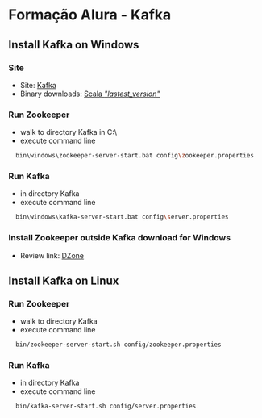 # Formação Alura - Kafka

## Install Kafka on Windows
### Site
- Site: [Kafka](https://kafka.apache.org)
- Binary downloads: [Scala *"lastest_version"*](https://kafka.apache.org/downloads)

### Run Zookeeper
- walk to directory Kafka in C:\
- execute command line
```bash
  bin\windows\zookeeper-server-start.bat config\zookeeper.properties
```

### Run Kafka
- in directory Kafka
- execute command line
```bash
  bin\windows\kafka-server-start.bat config\server.properties
```

### Install Zookeeper outside Kafka download for Windows
- Review link: [DZone](https://dzone.com/articles/running-apache-kafka-on-windows-os)

## Install Kafka on Linux
### Run Zookeeper
- walk to directory Kafka
- execute command line
```bash
  bin/zookeeper-server-start.sh config/zookeeper.properties
```

### Run Kafka
- in directory Kafka
- execute command line
```bash
  bin/kafka-server-start.sh config/server.properties
```